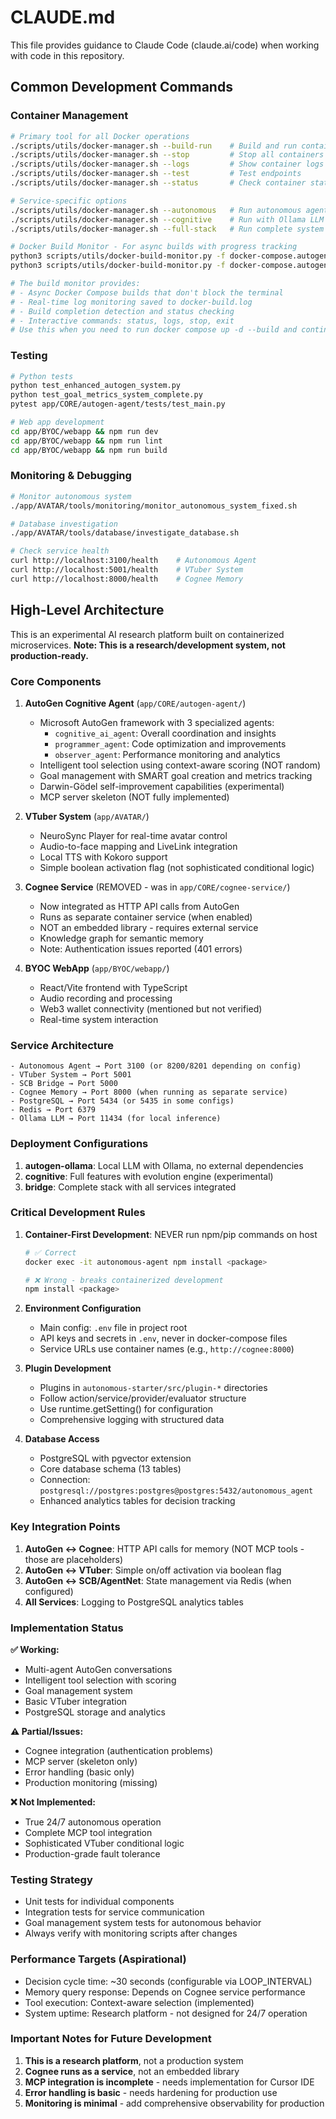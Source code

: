 # CLAUDE.md

This file provides guidance to Claude Code (claude.ai/code) when working with code in this repository.

## Common Development Commands

### Container Management
```bash
# Primary tool for all Docker operations
./scripts/utils/docker-manager.sh --build-run    # Build and run containers
./scripts/utils/docker-manager.sh --stop         # Stop all containers
./scripts/utils/docker-manager.sh --logs         # Show container logs
./scripts/utils/docker-manager.sh --test         # Test endpoints
./scripts/utils/docker-manager.sh --status       # Check container status

# Service-specific options
./scripts/utils/docker-manager.sh --autonomous   # Run autonomous agent only
./scripts/utils/docker-manager.sh --cognitive    # Run with Ollama LLM
./scripts/utils/docker-manager.sh --full-stack   # Run complete system

# Docker Build Monitor - For async builds with progress tracking
python3 scripts/utils/docker-build-monitor.py -f docker-compose.autogen-ollama.yml  # Interactive mode
python3 scripts/utils/docker-build-monitor.py -f docker-compose.autogen-ollama.yml --auto  # Auto mode

# The build monitor provides:
# - Async Docker Compose builds that don't block the terminal
# - Real-time log monitoring saved to docker-build.log
# - Build completion detection and status checking
# - Interactive commands: status, logs, stop, exit
# Use this when you need to run docker compose up -d --build and continue working
```

### Testing
```bash
# Python tests
python test_enhanced_autogen_system.py
python test_goal_metrics_system_complete.py
pytest app/CORE/autogen-agent/tests/test_main.py

# Web app development
cd app/BYOC/webapp && npm run dev
cd app/BYOC/webapp && npm run lint
cd app/BYOC/webapp && npm run build
```

### Monitoring & Debugging
```bash
# Monitor autonomous system
./app/AVATAR/tools/monitoring/monitor_autonomous_system_fixed.sh

# Database investigation
./app/AVATAR/tools/database/investigate_database.sh

# Check service health
curl http://localhost:3100/health    # Autonomous Agent
curl http://localhost:5001/health    # VTuber System
curl http://localhost:8000/health    # Cognee Memory
```

## High-Level Architecture

This is an experimental AI research platform built on containerized microservices. **Note: This is a research/development system, not production-ready.**

### Core Components

1. **AutoGen Cognitive Agent** (`app/CORE/autogen-agent/`)
   - Microsoft AutoGen framework with 3 specialized agents:
     - `cognitive_ai_agent`: Overall coordination and insights
     - `programmer_agent`: Code optimization and improvements  
     - `observer_agent`: Performance monitoring and analytics
   - Intelligent tool selection using context-aware scoring (NOT random)
   - Goal management with SMART goal creation and metrics tracking
   - Darwin-Gödel self-improvement capabilities (experimental)
   - MCP server skeleton (NOT fully implemented)

2. **VTuber System** (`app/AVATAR/`)
   - NeuroSync Player for real-time avatar control
   - Audio-to-face mapping and LiveLink integration
   - Local TTS with Kokoro support
   - Simple boolean activation flag (not sophisticated conditional logic)

3. **Cognee Service** (REMOVED - was in `app/CORE/cognee-service/`)
   - Now integrated as HTTP API calls from AutoGen
   - Runs as separate container service (when enabled)
   - NOT an embedded library - requires external service
   - Knowledge graph for semantic memory
   - Note: Authentication issues reported (401 errors)

4. **BYOC WebApp** (`app/BYOC/webapp/`)
   - React/Vite frontend with TypeScript
   - Audio recording and processing
   - Web3 wallet connectivity (mentioned but not verified)
   - Real-time system interaction

### Service Architecture
```
- Autonomous Agent → Port 3100 (or 8200/8201 depending on config)
- VTuber System → Port 5001
- SCB Bridge → Port 5000  
- Cognee Memory → Port 8000 (when running as separate service)
- PostgreSQL → Port 5434 (or 5435 in some configs)
- Redis → Port 6379
- Ollama LLM → Port 11434 (for local inference)
```

### Deployment Configurations

1. **autogen-ollama**: Local LLM with Ollama, no external dependencies
2. **cognitive**: Full features with evolution engine (experimental)
3. **bridge**: Complete stack with all services integrated

### Critical Development Rules

1. **Container-First Development**: NEVER run npm/pip commands on host
   ```bash
   # ✅ Correct
   docker exec -it autonomous-agent npm install <package>
   
   # ❌ Wrong - breaks containerized development
   npm install <package>
   ```

2. **Environment Configuration**
   - Main config: `.env` file in project root
   - API keys and secrets in `.env`, never in docker-compose files
   - Service URLs use container names (e.g., `http://cognee:8000`)

3. **Plugin Development**
   - Plugins in `autonomous-starter/src/plugin-*` directories
   - Follow action/service/provider/evaluator structure
   - Use runtime.getSetting() for configuration
   - Comprehensive logging with structured data

4. **Database Access**
   - PostgreSQL with pgvector extension
   - Core database schema (13 tables)
   - Connection: `postgresql://postgres:postgres@postgres:5432/autonomous_agent`
   - Enhanced analytics tables for decision tracking

### Key Integration Points

1. **AutoGen ↔ Cognee**: HTTP API calls for memory (NOT MCP tools - those are placeholders)
2. **AutoGen ↔ VTuber**: Simple on/off activation via boolean flag
3. **AutoGen ↔ SCB/AgentNet**: State management via Redis (when configured)
4. **All Services**: Logging to PostgreSQL analytics tables

### Implementation Status

**✅ Working:**
- Multi-agent AutoGen conversations
- Intelligent tool selection with scoring
- Goal management system
- Basic VTuber integration
- PostgreSQL storage and analytics

**⚠️ Partial/Issues:**
- Cognee integration (authentication problems)
- MCP server (skeleton only)
- Error handling (basic only)
- Production monitoring (missing)

**❌ Not Implemented:**
- True 24/7 autonomous operation
- Complete MCP tool integration
- Sophisticated VTuber conditional logic
- Production-grade fault tolerance

### Testing Strategy
- Unit tests for individual components
- Integration tests for service communication
- Goal management system tests for autonomous behavior
- Always verify with monitoring scripts after changes

### Performance Targets (Aspirational)
- Decision cycle time: ~30 seconds (configurable via LOOP_INTERVAL)
- Memory query response: Depends on Cognee service performance
- Tool execution: Context-aware selection (implemented)
- System uptime: Research platform - not designed for 24/7 operation

### Important Notes for Future Development

1. **This is a research platform**, not a production system
2. **Cognee runs as a service**, not an embedded library
3. **MCP integration is incomplete** - needs implementation for Cursor IDE
4. **Error handling is basic** - needs hardening for production use
5. **Monitoring is minimal** - add comprehensive observability for production